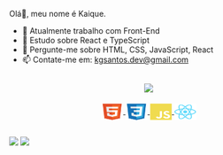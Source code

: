 Olá👋, meu nome é Kaique.
- 🔭 Atualmente trabalho com Front-End
- 🌱 Estudo sobre React e TypeScript
- 💬 Pergunte-me sobre HTML, CSS, JavaScript, React
- 📫 Contate-me em: kgsantos.dev@gmail.com
  
##

<div align="center">
  <a href="https://github.com/KSantosDev">
  <!--<img height="180em" src="https://github-readme-stats.vercel.app/api?username=KSantosDev&show_icons=true&theme=dracula&include_all_commits=true&count_private=true"/>-->
  <img height="170em" src="https://github-readme-stats.vercel.app/api/top-langs/?username=KSantosDev&layout=compact&langs_count=7&theme=dracula"/>
</div>

<div style="display: inline_block;" align="center"><br>
     <img align="center" alt="Kaique-HTML" height="30" width="40" src="https://raw.githubusercontent.com/devicons/devicon/master/icons/html5/html5-original.svg">
  <img align="center" alt="Kaique-CSS" height="30" width="40" src="https://raw.githubusercontent.com/devicons/devicon/master/icons/css3/css3-original.svg">
  <img align="center" alt="Kaique-Js" height="30" width="40" src="https://raw.githubusercontent.com/devicons/devicon/master/icons/javascript/javascript-plain.svg">
  <img align="center" alt="Kaique-React" height="30" width="40" src="https://raw.githubusercontent.com/devicons/devicon/master/icons/react/react-original.svg">
</div>
  
 ##
  
  <div> 
  <a href = "mailto:kgsantos.dev@gmail.com"><img src="https://img.shields.io/badge/-Gmail-%23333?style=for-the-badge&logo=gmail&logoColor=white" target="_blank"></a>
  <a href="https://www.linkedin.com/in/kaiquegon-santos/" target="_blank"><img src="https://img.shields.io/badge/-LinkedIn-%230077B5?style=for-the-badge&logo=linkedin&logoColor=white" target="_blank"></a>
 
</div>

